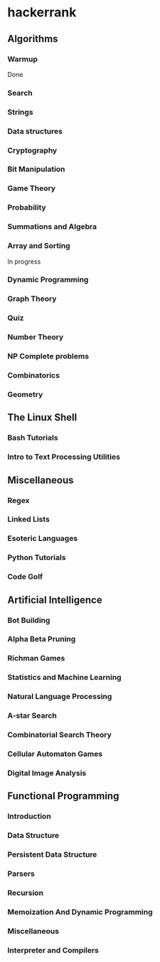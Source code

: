 hackerrank
==========

Algorithms
----------
### Warmup
Done
### Search
### Strings
### Data structures
### Cryptography
### Bit Manipulation
### Game Theory
### Probability
### Summations and Algebra
### Array and Sorting
In progress
### Dynamic Programming
### Graph Theory
### Quiz
### Number Theory
### NP Complete problems
### Combinatorics
### Geometry

The Linux Shell
---------------

### Bash Tutorials
### Intro to Text Processing Utilities

Miscellaneous
-------------

### Regex
### Linked Lists
### Esoteric Languages
### Python Tutorials
### Code Golf

Artificial Intelligence
-----------------------

### Bot Building
### Alpha Beta Pruning
### Richman Games
### Statistics and Machine Learning
### Natural Language Processing
### A-star Search
### Combinatorial Search Theory
### Cellular Automaton Games
### Digital Image Analysis

Functional Programming
----------------------

### Introduction
### Data Structure
### Persistent Data Structure
### Parsers
### Recursion
### Memoization And Dynamic Programming
### Miscellaneous
### Interpreter and Compilers


